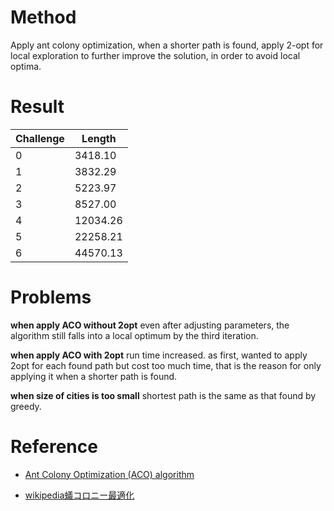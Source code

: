 
# Method

Apply ant colony optimization, when a shorter path is found, apply 2-opt for local exploration to further improve the solution, in order to avoid local optima.

# Result
| Challenge | Length    |
|-----------|-----------|
| 0         | 3418.10   |
| 1         | 3832.29   |
| 2         | 5223.97   |
| 3         | 8527.00   |
| 4         | 12034.26  |
| 5         | 22258.21  |
| 6         | 44570.13  |


# Problems 
**when apply ACO without 2opt**
even after adjusting parameters, the algorithm still falls into a local optimum by the third iteration.

**when apply ACO with 2opt**
run time increased. 
as first, wanted to apply 2opt for each found path but cost too much time, that is the reason for only applying it when a shorter path is found.

**when size of cities is too small**
shortest path is the same as that found by greedy.



# Reference
- [Ant Colony Optimization (ACO) algorithm](https://dilipkumar.medium.com/ant-colony-optimization-aco-algorithm-6a954b0b083e)

- [wikipedia蟻コロニー最適化](https://ja.wikipedia.org/wiki/%E8%9F%BB%E3%82%B3%E3%83%AD%E3%83%8B%E3%83%BC%E6%9C%80%E9%81%A9%E5%8C%96)